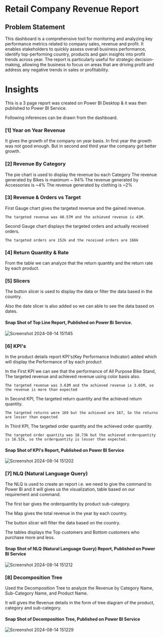 
# Retail Company Revenue Report


## Problem Statement

This dashboard is a comprehensive tool for monitoring and analyzing key performance metrics related to company sales, revenue and profit. It enables stakeholders to quickly assess overall business performance, identify top-performing country, products and gain insights into profit trends across year. The report is particularly useful for strategic decision-making, allowing the business to focus on areas that are driving profit and address any negative trends in sales or profitability.


# Insights

This is a 3 page report was created on Power BI Desktop & it was then published to Power BI Service.

Following inferences can be drawn from the dashboard.

### [1] Year on Year Revenue

   It gives the growth of the company on year basis.
   In first year the growth was not good enough.
   But in second and third year the company got better growth.

           
### [2] Revenue By Category

  The pie chart is used to display the revenue bu each Category
  The revenue generated by Bikes is maximum ~ 94%
  The revenue generated by Accessories is ~4%
  The revenue generated by clothing is ~2%
     
  ### [3] Revenue & Orders vs Target 
  
  First Gauge chart gives the targeted revenue and the gained revenue.

    The targeted revenue was 40.57M and the achieved revenue is 43M.

  Second Gauge chart displays the targeted orders and actually received orders.

    The targeted orders are 152k and the received orders are 166k

 ### [4] Return Quantity & Rate
 
 
 From the table we can analyze that the return quantity and the return rate by each product.
 
 ### [5] Slicers
 
 The button slicer is used to display the data or filter the data based in the country.

 Also the date slicer is also added so we can able to see the data based on dates.

 #### Snap Shot of Top Line Report, Published on Power Bi Service. 

![Screenshot 2024-08-14 151145](https://github.com/user-attachments/assets/58a33a91-f0f6-44dc-8162-d7163d7426ab)


 ### [6] KPI's
 
 In the product details report KPI's(Key Performance Indicator) added which will display the Performance of by each product

 In the First KPI we can see that the performance of All Purpose Bike Stand, The targeted revenue and achieved revenue using color basis also.

    The targeted revenue was 3.61M and the achieved revenue is 3.65M, so the revenue is more than expected

 In Second KPI, The targeted return quantity and the achieved return quantity.

    The targeted returns were 169 but the achieved are 167, So the returns are lesser than expected

 In Third KPI, The targeted order quantity and the achieved order quantity.

    The targeted order quantity was 16.73k but the achieved orderquantity is 16.52k, so the orderquantity is lesser than expected.

 #### Snap Shot of KPI's Report, Published on Power BI Service

![Screenshot 2024-08-14 151202](https://github.com/user-attachments/assets/90242a07-c30d-4bcb-8458-f801bf3a9c37)


 ### [7] NLQ (Natural Language Query) 

 The NLQ is used to create an report i.e. we need to give the command to Power Bi and it will gives us the visualization, table based on our requirement and command.

 The first bar gives the orderquantity by product sub-category.

 The Map gives the total revenue in the year by each country.

 The button slicer will filter the data based on the country.

 The tables displays the Top customers and Bottom customers who purchase more and less.

 #### Snap Shot of NLQ (Natural Language Query) Report, Published on Power BI Service

 ![Screenshot 2024-08-14 151212](https://github.com/user-attachments/assets/9762371a-95b7-430d-acd3-854dd88e34e9)


 ### [8] Decomposition Tree

 Used the Decomposition Tree to analyze the Revenue by Category Name, Sub-Category Name, and Product Name.

 It will gives the Revenue details in the form of tree diagram of the product, category and sub-category.

 #### Snap Shot of Decomposition Tree, Published on Power BI Service

![Screenshot 2024-08-14 151229](https://github.com/user-attachments/assets/f7b88b77-27f7-4760-a3a9-7eeaa6df8810)


          
